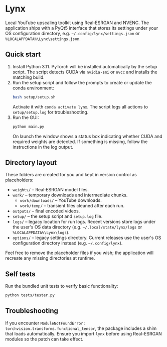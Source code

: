 # Lynx

Local YouTube upscaling toolkit using Real‑ESRGAN and NVENC.  The
application ships with a PyQt5 interface that stores its settings under your
OS configuration directory, e.g. `~/.config/lynx/settings.json` or
`%LOCALAPPDATA%\Lynx\settings.json`.

## Quick start

1. Install Python 3.11. PyTorch will be installed automatically by the setup script.
   The script detects CUDA via `nvidia-smi` or `nvcc` and installs the matching build.
2. Run the setup script and follow the prompts to create or update the conda environment:
   ```bash
   bash setup/setup.sh
   ```
   Activate it with `conda activate lynx`.
   The script logs all actions to `setup/setup.log` for troubleshooting.
3. Run the GUI:
   ```bash
   python main.py
   ```
   On launch the window shows a status box indicating whether CUDA and
   required weights are detected. If something is missing, follow the
   instructions in the log output.

## Directory layout

These folders are created for you and kept in version control as placeholders:

- `weights/` – Real‑ESRGAN model files.
- `work/` – temporary downloads and intermediate chunks.
  - `work/downloads/` – YouTube downloads.
  - `work/temp/` – transient files cleaned after each run.
- `outputs/` – final encoded videos.
- `setup/` – the setup script and `setup.log` file.
- `logs/` – legacy location for run logs. Recent versions store logs under
  the user's OS data directory (e.g. `~/.local/state/lynx/logs` or
  `%LOCALAPPDATA%\Lynx\logs`).
- `options/` – legacy settings directory. Current releases use the user's OS
  configuration directory instead (e.g. `~/.config/lynx`).

Feel free to remove the placeholder files if you wish; the application will recreate any missing directories at runtime.

## Self tests

Run the bundled unit tests to verify basic functionality:

```bash
python tests/tester.py
```

## Troubleshooting

If you encounter `ModuleNotFoundError: torchvision.transforms.functional_tensor`,
the package includes a shim that loads automatically. Ensure you import
``lynx`` before using Real-ESRGAN modules so the patch can take effect.
